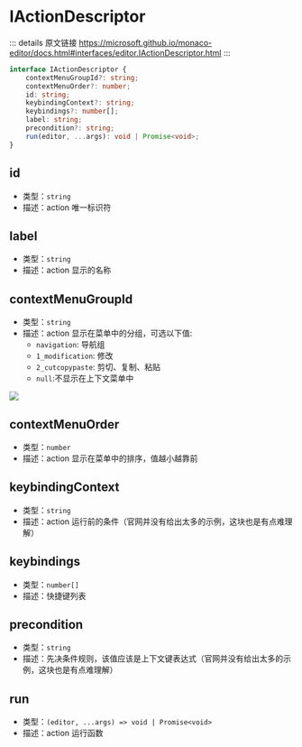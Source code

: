 # IActionDescriptor
        
::: details 原文链接
https://microsoft.github.io/monaco-editor/docs.html#interfaces/editor.IActionDescriptor.html
:::

```ts
interface IActionDescriptor {
    contextMenuGroupId?: string;
    contextMenuOrder?: number;
    id: string;
    keybindingContext?: string;
    keybindings?: number[];
    label: string;
    precondition?: string;
    run(editor, ...args): void | Promise<void>;
}
```

## id

- 类型：`string`
- 描述：action 唯一标识符

## label

- 类型：`string`
- 描述：action 显示的名称

## contextMenuGroupId

- 类型：`string`
- 描述：action 显示在菜单中的分组，可选以下值:
    - `navigation`: 导航组
    - `1_modification`: 修改
    - `2_cutcopypaste`: 剪切、复制、粘贴
    - `null`:不显示在上下文菜单中


<p>
    <img src='/editor-addEditorAction-actionContextGroupID.png' />
</p>

## contextMenuOrder

- 类型：`number`
- 描述：action 显示在菜单中的排序，值越小越靠前

## keybindingContext

- 类型：`string`
- 描述：action 运行前的条件（官网并没有给出太多的示例，这块也是有点难理解）

## keybindings

- 类型：`number[]`
- 描述：快捷键列表

## precondition

- 类型：`string`
- 描述：先决条件规则，该值应该是上下文键表达式（官网并没有给出太多的示例，这块也是有点难理解）

## run

- 类型：`(editor, ...args) => void | Promise<void>`
- 描述：action 运行函数
